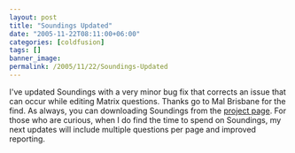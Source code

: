 ```yaml
---
layout: post
title: "Soundings Updated"
date: "2005-11-22T08:11:00+06:00"
categories: [coldfusion]
tags: []
banner_image: 
permalink: /2005/11/22/Soundings-Updated
---
```


I've updated Soundings with a very minor bug fix that corrects an issue that can occur while editing Matrix questions. Thanks go to Mal Brisbane for the find. As always, you can downloading Soundings from the <a href="http://ray.camdenfamily.com/projects/soundings">project page</a>. For those who are curious, when I do find the time to spend on Soundings, my next updates will include multiple questions per page and improved reporting.